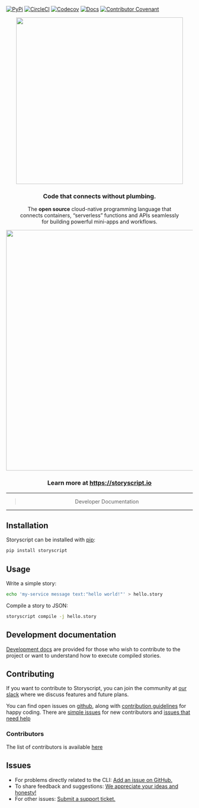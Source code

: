 [![PyPi](https://img.shields.io/pypi/v/storyscript.svg?maxAge=600&style=for-the-badge)](https://pypi.python.org/pypi/storyscript)
[![CircleCI](https://img.shields.io/circleci/project/github/storyscript/storyscript/master.svg?style=for-the-badge)](https://circleci.com/gh/storyscript/storyscript)
[![Codecov](https://img.shields.io/codecov/c/github/storyscript/storyscript.svg?style=for-the-badge)](https://codecov.io/github/storyscript/storyscript)
[![Docs](https://img.shields.io/badge/docs-online-brightgreen.svg?style=for-the-badge)](https://docs.storyscript.io)
[![Contributor Covenant](https://img.shields.io/badge/Contributor%20Covenant-v1.4%20adopted-ff69b4.svg?style=for-the-badge)](https://github.com/storyscript/.github/blob/master/CODE_OF_CONDUCT.md)


<div>
    <p align="center"><img src="https://user-images.githubusercontent.com/2041757/68865115-19c70580-06a7-11ea-955a-1c769960b366.png" width="450"></p>
    <h3 align="center">Code that connects without plumbing.</h3>
    <p align="center">The <b>open source</b> cloud-native programming language that<br>connects containers, “serverless” functions and APIs seamlessly<br>for building powerful mini-apps and workflows.</p>
     <p align="center"><img src="https://user-images.githubusercontent.com/2041757/68863667-aa501680-06a4-11ea-9200-47fbdac7f769.png" width="650"></p>
</div>

<h3 align="center">Learn more at <a href="https://storyscript.io">https://storyscript.io</a></h3>


<hr>
<blockquote align="center">Developer Documentation</blockquote>
<hr>

## Installation

Storyscript can be installed with [pip](https://pip.pypa.io):

```sh
pip install storyscript
```

## Usage

Write a simple story:

```sh
echo 'my-service message text:"hello world!"' > hello.story
```

Compile a story to JSON:

```sh
storyscript compile -j hello.story
```

## Development documentation

[Development docs](https://storyscript.readthedocs.io) are provided for those
who wish to contribute to the project or want to understand how to execute
compiled stories.

## Contributing

If you want to contribute to Storyscript, you can join the community at
[our slack](https://asyncy.click/slack) where we discuss features and future
plans.

You can find open issues on [github](https://github.com/storyscript/storyscript/issues),
along with [contribution guidelines](https://github.com/storyscript/storyscript/blob/master/CONTRIBUTING.md)
for happy coding.
There are [simple issues](https://github.com/storyscript/storyscript/issues?q=is%3Aopen+is%3Aissue+label%3A%22good+first+issue%22)
for new contributors and
[issues that need help](https://github.com/storyscript/storyscript/issues?q=is%3Aopen+is%3Aissue+label%3A%22help+wanted%22)

### Contributors

The list of contributors is available [here](https://github.com/storyscript/storyscript/contributors)

## Issues

* For problems directly related to the CLI: [Add an issue on GitHub.](https://github.com/storyscript/cli/issues/new)
* To share feedback and suggestions: [We appreciate your ideas and honesty!](https://asyncy.click/feedback)
* For other issues: [Submit a support ticket.](mailto:support@storyscript.io)
